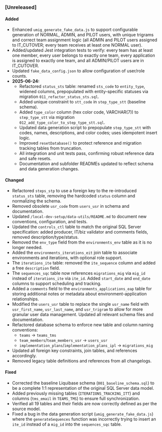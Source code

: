 ### [Unreleased]
#### Added
- Enhanced `umig_generate_fake_data.js` to support configurable generation of NORMAL, ADMIN, and PILOT users, with unique trigrams and correct team assignment logic (all ADMIN and PILOT users assigned to IT_CUTOVER; every team receives at least one NORMAL user).
- Added/updated Jest integration tests to verify: every team has at least one member, every user belongs to exactly one team, every application is assigned to exactly one team, and all ADMIN/PILOT users are in IT_CUTOVER.
- Updated `fake_data_config.json` to allow configuration of user/role counts.
- **2025-06-24:**
    - Refactored `status_sts` table: renamed `sts_code` to `entity_type`, widened columns, prepopulated with entity-specific statuses via migration `011_refactor_status_sts.sql`.
    - Added unique constraint to `stt_code` in `step_type_stt` (baseline schema).
    - Added `type_color` column (hex color code, VARCHAR(7)) to `step_type_stt` via migration `012_add_type_color_to_step_type_stt.sql`.
    - Updated data generation script to prepopulate `step_type_stt` with codes, names, descriptions, and color codes; uses idempotent insert logic.
    - Improved `resetDatabase()` to protect reference and migration tracking tables from truncation.
    - All integration and unit tests pass, confirming robust reference data and safe resets.
    - Documentation and subfolder READMEs updated to reflect schema and data generation changes.

#### Changed
- Refactored `steps_stp` to use a foreign key to the re-introduced `status_sts` table, removing the hardcoded `status` column and normalizing the schema.
- Removed obsolete `usr_code` from `users_usr` in schema and documentation.
- Updated `/local-dev-setup/data-utils/README.md` to document new conventions, configuration, and tests.
- Updated the `controls_ctl` table to match the original SQL Server specification: added producer, IT/biz validator and comments fields, removed description/type/status.
- Removed the `env_type` field from the `environments_env` table as it is no longer needed.
- Added the `environments_iterations_eit` join table to associate environments and iterations, with optional role support.
- The `iterations_ite` table: removed the `ite_sequence` column and added a free `description` field.
- The `sequences_sqc` table now references `migrations_mig` via `mig_id` instead of `iterations_ite` via `ite_id`. Added `start_date` and `end_date` columns to support scheduling and tracking.
- Added a `comments` field to the `environments_applications_eap` table for storing additional notes or metadata about environment-application relationships.
- Modified the `users_usr` table to replace the single `usr_name` field with `usr_first_name`, `usr_last_name`, and `usr_trigram` to allow for more granular user data management. Updated all relevant schema files and documentation.
- Refactored database schema to enforce new table and column naming conventions:
    - `teams` → `teams_tms`
    - `team_members`/`team_members_usr` → `users_usr`
    - `implementation_plans`/`implementation_plans_ipl` → `migrations_mig`
- Updated all foreign key constraints, join tables, and references accordingly.
- Removed legacy table definitions and references from all changelogs.

#### Fixed
- Corrected the baseline Liquibase schema (`001_baseline_schema.sql`) to be a complete 1:1 representation of the original SQL Server data model.
- Added previously missing tables (`ITERATIONS_TRACKING_ITT`) and columns (`tms_email` in `TEAMS_TMS`) to ensure full synchronization.
- Verified all 19 tables and their fields are now correctly defined as per the source model.
- Fixed a bug in the data generation script (`umig_generate_fake_data.js`) where the `generateSequences` function was incorrectly trying to insert an `ite_id` instead of a `mig_id` into the `sequences_sqc` table.
